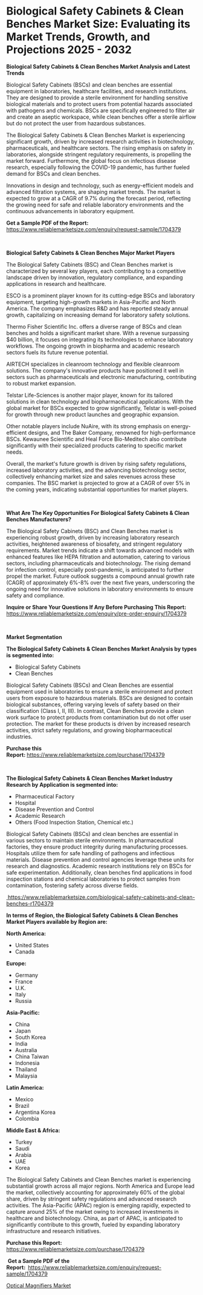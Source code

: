 <p><h1>Biological Safety Cabinets & Clean Benches Market Size: Evaluating its Market Trends, Growth, and Projections 2025 - 2032</h1></p><p><strong>Biological Safety Cabinets & Clean Benches Market Analysis and Latest Trends</strong></p>
<p><p>Biological Safety Cabinets (BSCs) and clean benches are essential equipment in laboratories, healthcare facilities, and research institutions. They are designed to provide a sterile environment for handling sensitive biological materials and to protect users from potential hazards associated with pathogens and chemicals. BSCs are specifically engineered to filter air and create an aseptic workspace, while clean benches offer a sterile airflow but do not protect the user from hazardous substances.</p><p>The Biological Safety Cabinets & Clean Benches Market is experiencing significant growth, driven by increased research activities in biotechnology, pharmaceuticals, and healthcare sectors. The rising emphasis on safety in laboratories, alongside stringent regulatory requirements, is propelling the market forward. Furthermore, the global focus on infectious disease research, especially following the COVID-19 pandemic, has further fueled demand for BSCs and clean benches.</p><p>Innovations in design and technology, such as energy-efficient models and advanced filtration systems, are shaping market trends. The market is expected to grow at a CAGR of 9.7% during the forecast period, reflecting the growing need for safe and reliable laboratory environments and the continuous advancements in laboratory equipment.</p></p>
<p><strong>Get a Sample PDF of the Report:&nbsp;</strong> <a href="https://www.reliablemarketsize.com/enquiry/request-sample/1704379?utm_campaign=1949&utm_medium=2&utm_source=Github&utm_content=ia&utm_term=09012025&utm_id=biological-safety-cabinets-clean-benches">https://www.reliablemarketsize.com/enquiry/request-sample/1704379</a></p>
<p>&nbsp;</p>
<p><strong>Biological Safety Cabinets & Clean Benches Major Market Players</strong></p>
<p><p>The Biological Safety Cabinets (BSC) and Clean Benches market is characterized by several key players, each contributing to a competitive landscape driven by innovation, regulatory compliance, and expanding applications in research and healthcare.</p><p>ESCO is a prominent player known for its cutting-edge BSCs and laboratory equipment, targeting high-growth markets in Asia-Pacific and North America. The company emphasizes R&D and has reported steady annual growth, capitalizing on increasing demand for laboratory safety solutions.</p><p>Thermo Fisher Scientific Inc. offers a diverse range of BSCs and clean benches and holds a significant market share. With a revenue surpassing $40 billion, it focuses on integrating its technologies to enhance laboratory workflows. The ongoing growth in biopharma and academic research sectors fuels its future revenue potential.</p><p>AIRTECH specializes in cleanroom technology and flexible cleanroom solutions. The company's innovative products have positioned it well in sectors such as pharmaceuticals and electronic manufacturing, contributing to robust market expansion.</p><p>Telstar Life-Sciences is another major player, known for its tailored solutions in clean technology and biopharmaceutical applications. With the global market for BSCs expected to grow significantly, Telstar is well-poised for growth through new product launches and geographic expansion.</p><p>Other notable players include NuAire, with its strong emphasis on energy-efficient designs, and The Baker Company, renowned for high-performance BSCs. Kewaunee Scientific and Heal Force Bio-Meditech also contribute significantly with their specialized products catering to specific market needs.</p><p>Overall, the market's future growth is driven by rising safety regulations, increased laboratory activities, and the advancing biotechnology sector, collectively enhancing market size and sales revenues across these companies. The BSC market is projected to grow at a CAGR of over 5% in the coming years, indicating substantial opportunities for market players.</p></p>
<p>&nbsp;</p>
<p><strong>What Are The Key Opportunities For Biological Safety Cabinets & Clean Benches Manufacturers?</strong></p>
<p><p>The Biological Safety Cabinets (BSC) and Clean Benches market is experiencing robust growth, driven by increasing laboratory research activities, heightened awareness of biosafety, and stringent regulatory requirements. Market trends indicate a shift towards advanced models with enhanced features like HEPA filtration and automation, catering to various sectors, including pharmaceuticals and biotechnology. The rising demand for infection control, especially post-pandemic, is anticipated to further propel the market. Future outlook suggests a compound annual growth rate (CAGR) of approximately 6%-8% over the next five years, underscoring the ongoing need for innovative solutions in laboratory environments to ensure safety and compliance.</p></p>
<p><strong>Inquire or Share Your Questions If Any Before Purchasing This Report:</strong> <a href="https://www.reliablemarketsize.com/enquiry/pre-order-enquiry/1704379?utm_campaign=1949&utm_medium=2&utm_source=Github&utm_content=ia&utm_term=09012025&utm_id=biological-safety-cabinets-clean-benches">https://www.reliablemarketsize.com/enquiry/pre-order-enquiry/1704379</a></p>
<p>&nbsp;</p>
<p><strong>Market Segmentation</strong></p>
<p><strong>The Biological Safety Cabinets & Clean Benches Market Analysis by types is segmented into:</strong></p>
<p><ul><li>Biological Safety Cabinets</li><li>Clean Benches</li></ul></p>
<p><p>Biological Safety Cabinets (BSCs) and Clean Benches are essential equipment used in laboratories to ensure a sterile environment and protect users from exposure to hazardous materials. BSCs are designed to contain biological substances, offering varying levels of safety based on their classification (Class I, II, III). In contrast, Clean Benches provide a clean work surface to protect products from contamination but do not offer user protection. The market for these products is driven by increased research activities, strict safety regulations, and growing biopharmaceutical industries.</p></p>
<p><strong>Purchase this Report:&nbsp;</strong><a href="https://www.reliablemarketsize.com/purchase/1704379?utm_campaign=1949&utm_medium=2&utm_source=Github&utm_content=ia&utm_term=09012025&utm_id=biological-safety-cabinets-clean-benches">https://www.reliablemarketsize.com/purchase/1704379</a></p>
<p>&nbsp;</p>
<p><strong>The Biological Safety Cabinets & Clean Benches Market Industry Research by Application is segmented into:</strong></p>
<p><ul><li>Pharmaceutical Factory</li><li>Hospital</li><li>Disease Prevention and Control</li><li>Academic Research</li><li>Others (Food Inspection Station, Chemical etc.)</li></ul></p>
<p><p>Biological Safety Cabinets (BSCs) and clean benches are essential in various sectors to maintain sterile environments. In pharmaceutical factories, they ensure product integrity during manufacturing processes. Hospitals utilize them for safe handling of pathogens and infectious materials. Disease prevention and control agencies leverage these units for research and diagnostics. Academic research institutions rely on BSCs for safe experimentation. Additionally, clean benches find applications in food inspection stations and chemical laboratories to protect samples from contamination, fostering safety across diverse fields.</p></p>
<p><a href="https://www.reliablemarketsize.com/biological-safety-cabinets-and-clean-benches-r1704379?utm_campaign=1949&utm_medium=2&utm_source=Github&utm_content=ia&utm_term=09012025&utm_id=biological-safety-cabinets-clean-benches">&nbsp;https://www.reliablemarketsize.com/biological-safety-cabinets-and-clean-benches-r1704379</a></p>
<p><strong>In terms of Region, the Biological Safety Cabinets & Clean Benches Market Players available by Region are:</strong></p>
<p>
    <p> <strong> North America: </strong>
        <ul>
            <li>United States</li>
            <li>Canada</li>
        </ul>
        </p> 
    <p> <strong> Europe: </strong>
        <ul>
            <li>Germany</li>
            <li>France</li>
            <li>U.K.</li>
            <li>Italy</li>
            <li>Russia</li>
        </ul>
        </p> 
    <p> <strong> Asia-Pacific: </strong>
        <ul>
            <li>China</li>
            <li>Japan</li>
            <li>South Korea</li>
            <li>India</li>
            <li>Australia</li>
            <li>China Taiwan</li>
            <li>Indonesia</li>
            <li>Thailand</li>
            <li>Malaysia</li>
        </ul>
        </p> 
    <p> <strong> Latin America: </strong>
        <ul>
            <li>Mexico</li>
            <li>Brazil</li>
            <li>Argentina Korea</li>
            <li>Colombia</li>
        </ul>
        </p> 
    <p> <strong> Middle East & Africa: </strong>
        <ul>
            <li>Turkey</li>
            <li>Saudi</li>
            <li>Arabia</li>
            <li>UAE</li>
            <li>Korea</li>
        </ul>
    </p>
    </p>
<p><p>The Biological Safety Cabinets and Clean Benches market is experiencing substantial growth across all major regions. North America and Europe lead the market, collectively accounting for approximately 60% of the global share, driven by stringent safety regulations and advanced research activities. The Asia-Pacific (APAC) region is emerging rapidly, expected to capture around 25% of the market owing to increased investments in healthcare and biotechnology. China, as part of APAC, is anticipated to significantly contribute to this growth, fueled by expanding laboratory infrastructure and research initiatives.</p></p>
<p><strong>Purchase this Report: </strong><a href="https://www.reliablemarketsize.com/purchase/1704379?utm_campaign=1949&utm_medium=2&utm_source=Github&utm_content=ia&utm_term=09012025&utm_id=biological-safety-cabinets-clean-benches">https://www.reliablemarketsize.com/purchase/1704379</a></p>
<p>&nbsp;<strong>Get a Sample PDF of the Report:&nbsp;&nbsp;</strong><a href="https://www.reliablemarketsize.com/enquiry/request-sample/1704379?utm_campaign=1949&utm_medium=2&utm_source=Github&utm_content=ia&utm_term=09012025&utm_id=biological-safety-cabinets-clean-benches">https://www.reliablemarketsize.com/enquiry/request-sample/1704379</a></p>
<p><strong></strong></p>
<p><p><a href="https://github.com/ashepherd82/Market-Research-Report-List-6/blob/main/optical-magnifiers-market.md?utm_campaign=1949&utm_medium=2&utm_source=Github&utm_content=ia&utm_term=09012025&utm_id=biological-safety-cabinets-clean-benches">Optical Magnifiers Market</a></p></p>